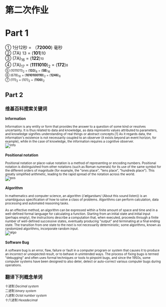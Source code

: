 # 第二次作业

# Part 1

① 1分12秒 = （**72000**) 毫秒  
② (7A) <font size = "2">13</font> = (**101**)<font size = "2">10</font>   
③ (7A)<sub>16</sub> = (**122**)<font size = "1">10</font>    
④ (7A)<sub>17</sub> = (**1111010**)<sub>2</sub> = (**172**)<font size = "1">8</sub>    
⑤ (1011011)<sub>2</sub> = (**133**)<sub>8</sub> = (**5B**)<sub>16</sub>   
⑥ (678)<sub>10</sub> = (**1010100110**)<sub>2</sub> = (**1246**)<sub>8</sub>    
⑦ (111)<sub>2</sub> + (101)<sub>2</sub>  = (**1100**)<sub>2</sub>  

# Part 2

## 维基百科搜索关键词

### Information
Information is any entity or form that provides the answer to a question of some kind or resolves uncertainty. It is thus related to data and knowledge, as data represents values attributed to parameters, and knowledge signifies understanding of real things or abstract concepts.[1] As it regards data, the information's existence is not necessarily coupled to an observer (it exists beyond an event horizon, for example), while in the case of knowledge, the information requires a cognitive observer.    
![info](https://upload.wikimedia.org/wikipedia/commons/thumb/b/bb/WikipediaBinary.svg/330px-WikipediaBinary.svg.png)


### Positional notation
Positional notation or place-value notation is a method of representing or encoding numbers. Positional notation is distinguished from other notations (such as Roman numerals) for its use of the same symbol for the different orders of magnitude (for example, the "ones place", "tens place", "hundreds place"). This greatly simplified arithmetic, leading to the rapid spread of the notation across the world.   
![pos](https://upload.wikimedia.org/wikipedia/commons/thumb/7/78/Positional_notation_glossary-en.svg/450px-Positional_notation_glossary-en.svg.png)


### Algorithm
In mathematics and computer science, an algorithm (/ˈælɡərɪðəm/ (About this sound listen)) is an unambiguous specification of how to solve a class of problems. Algorithms can perform calculation, data processing and automated reasoning tasks.

As an effective method, an algorithm can be expressed within a finite amount of space and time and in a well-defined formal language for calculating a function. Starting from an initial state and initial input (perhaps empty), the instructions describe a computation that, when executed, proceeds through a finite number of well-defined successive states, eventually producing "output" and terminating at a final ending state. The transition from one state to the next is not necessarily deterministic; some algorithms, known as randomized algorithms, incorporate random input.  
![algo](https://upload.wikimedia.org/wikipedia/commons/thumb/d/db/Euclid_flowchart.svg/330px-Euclid_flowchart.svg.png)


### Software Bug
A software bug is an error, flaw, failure or fault in a computer program or system that causes it to produce an incorrect or unexpected result, or to behave in unintended ways. The process of fixing bugs is termed "debugging" and often uses formal techniques or tools to pinpoint bugs, and since the 1950s, some computer systems have been designed to also deter, detect or auto-correct various computer bugs during operations. 


## 翻译下列概念单词

十进制 *Decimal system*  
二进制 *binary system*  
八进制 *Octal number system*  
十六进制 *Hexadecimal*  